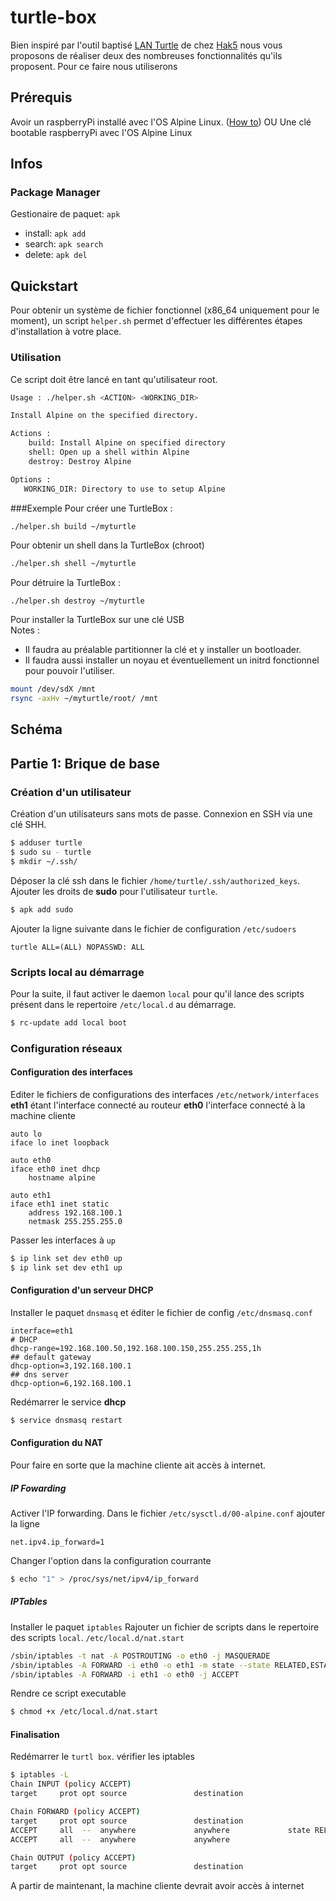 # turtle-box
Bien inspiré par l'outil baptisé [LAN Turtle](https://hakshop.com/collections/lan-turtle/products/lan-turtle?variant=3862428037) de chez [Hak5](https://www.hak5.org/) nous vous proposons de réaliser deux des nombreuses fonctionnalités qu'ils proposent. Pour ce faire nous utiliserons

## Prérequis
Avoir un raspberryPi installé avec l'OS Alpine Linux. ([How to](https://github.com/Lunik/alpine-live-usb))
OU
Une clé bootable raspberryPi avec l'OS Alpine Linux

## Infos
### Package Manager
Gestionaire de paquet: `apk`  
- install: `apk add`  
- search: `apk search`  
- delete: `apk del`  

## Quickstart
Pour obtenir un système de fichier fonctionnel (x86_64 uniquement pour le moment), un script `helper.sh` permet d'effectuer les différentes étapes d'installation à votre place.

### Utilisation
Ce script doit être lancé en tant qu'utilisateur root. 

```bash
Usage : ./helper.sh <ACTION> <WORKING_DIR>

Install Alpine on the specified directory.

Actions :
    build: Install Alpine on specified directory
    shell: Open up a shell within Alpine
    destroy: Destroy Alpine

Options :
   WORKING_DIR: Directory to use to setup Alpine
```

###Exemple
Pour créer une TurtleBox :

```bash
./helper.sh build ~/myturtle
```

Pour obtenir un shell dans la TurtleBox (chroot)

```bash
./helper.sh shell ~/myturtle
```

Pour détruire la TurtleBox :

```
./helper.sh destroy ~/myturtle
```

Pour installer la TurtleBox sur une clé USB  
Notes :  
- Il faudra au préalable partitionner la clé et y installer un bootloader.  
- Il faudra aussi installer un noyau et éventuellement un initrd fonctionnel pour pouvoir l'utiliser.  

```bash
mount /dev/sdX /mnt
rsync -axHv ~/myturtle/root/ /mnt 
```


## Schéma

## Partie 1: Brique de base
### Création d'un utilisateur
Création d'un utilisateurs sans mots de passe. Connexion en SSH via une clé SHH.
```sh
$ adduser turtle
$ sudo su - turtle
$ mkdir ~/.ssh/
```
Déposer la clé ssh dans le fichier `/home/turtle/.ssh/authorized_keys`.
Ajouter les droits de **sudo** pour l'utilisateur `turtle`.
```sh
$ apk add sudo
```
Ajouter la ligne suivante dans le fichier de configuration `/etc/sudoers`
```text
turtle ALL=(ALL) NOPASSWD: ALL
```

### Scripts local au démarrage
Pour la suite, il faut activer le daemon `local` pour qu'il lance des scripts présent dans le repertoire `/etc/local.d` au démarrage.
```sh
$ rc-update add local boot
```

### Configuration réseaux
#### Configuration des interfaces
Editer le fichiers de configurations des interfaces `/etc/network/interfaces`
**eth1** étant l'interface connecté au routeur
**eth0** l'interface connecté à la machine cliente 
```text
auto lo
iface lo inet loopback

auto eth0
iface eth0 inet dhcp
	hostname alpine

auto eth1
iface eth1 inet static
	address 192.168.100.1
	netmask 255.255.255.0
```
Passer les interfaces à `up`
```sh
$ ip link set dev eth0 up
$ ip link set dev eth1 up
```

#### Configuration d'un serveur DHCP
Installer le paquet `dnsmasq` et éditer le fichier de config `/etc/dnsmasq.conf`
```text
interface=eth1
# DHCP
dhcp-range=192.168.100.50,192.168.100.150,255.255.255,1h
## default gateway
dhcp-option=3,192.168.100.1
## dns server
dhcp-option=6,192.168.100.1
```
Redémarrer le service **dhcp**
```sh
$ service dnsmasq restart
```

#### Configuration du NAT
Pour faire en sorte que la machine cliente ait accès à internet.
##### IP Fowarding
Activer l'IP forwarding. Dans le fichier `/etc/sysctl.d/00-alpine.conf` ajouter la ligne
```text
net.ipv4.ip_forward=1
```
Changer l'option dans la configuration courrante
```sh
$ echo "1" > /proc/sys/net/ipv4/ip_forward
```

##### IPTables
Installer le paquet `iptables`
Rajouter un fichier de scripts dans le repertoire des scripts `local`.
`/etc/local.d/nat.start`
```sh
/sbin/iptables -t nat -A POSTROUTING -o eth0 -j MASQUERADE
/sbin/iptables -A FORWARD -i eth0 -o eth1 -m state --state RELATED,ESTABLISHED -j ACCEPT
/sbin/iptables -A FORWARD -i eth1 -o eth0 -j ACCEPT
```
Rendre ce script executable
```sh
$ chmod +x /etc/local.d/nat.start
```

#### Finalisation
Redémarrer le `turtl box`.
vérifier les iptables
```sh
$ iptables -L
Chain INPUT (policy ACCEPT)
target     prot opt source               destination         

Chain FORWARD (policy ACCEPT)
target     prot opt source               destination         
ACCEPT     all  --  anywhere             anywhere             state RELATED,ESTABLISHED
ACCEPT     all  --  anywhere             anywhere            

Chain OUTPUT (policy ACCEPT)
target     prot opt source               destination
```
A partir de maintenant, la machine cliente devrait avoir accès à internet
